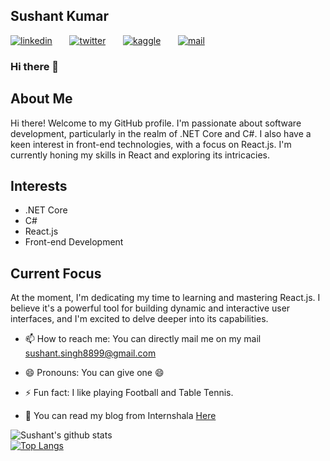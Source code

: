 ## Sushant Kumar

[![linkedin](https://github.com/arpit-dwivedi/arpit-dwivedi.github.io/blob/master/assets/img/Webp.net-resizeimage.png)](https://www.linkedin.com/in/sushant-kumar1998)&nbsp;&nbsp;&nbsp;&nbsp;&nbsp;&nbsp;&nbsp;[![twitter](https://github.com/arpit-dwivedi/arpit-dwivedi.github.io/blob/master/assets/img/ttt.png)](https://twitter.com/Sushant_k2012)&nbsp;&nbsp;&nbsp;&nbsp;&nbsp;&nbsp;&nbsp;[![kaggle](https://github.com/arpit-dwivedi/arpit-dwivedi/blob/master/kaggle.png)](https://www.kaggle.com/sushantkumar2012)&nbsp;&nbsp;&nbsp;&nbsp;&nbsp;&nbsp;&nbsp;[![mail](https://github.com/arpit-dwivedi/arpit-dwivedi/blob/master/m1.png)](https://mail.google.com/mail/u/0/#inbox)

### Hi there 👋

<!--
**sush-2012/sush-2012** is a ✨ _special_ ✨ repository because its `README.md` (this file) appears on your GitHub profile.

I am Sushant Kumar. My main interest lies in **.NET Core** and **C#**. I also have programming knowledge in C/C++. I am always curious to learn something new. 
- 🔭 I’m currently working as a Software Engineer
- 🌱 I’m currently learning **SQL** and **React**
- 👯 I’m looking to collaborate on any **.NET Projects**.
- 🤔 I’m looking for help with **OpenCV and NLP**
- 💬 Ask me about C# 
- 📫 How to reach me: You can directly mail me on my mail [sushant.singh8899@gmail.com](sushant.singh8899@gmail.com)
- 😄 Pronouns: You can give one :smile:
- ⚡ Fun fact: I like playing Football and Table Tennis.
-->
## About Me
Hi there! Welcome to my GitHub profile. I'm passionate about software development, particularly in the realm of .NET Core and C#. I also have a keen interest in front-end technologies, with a focus on React.js. I'm currently honing my skills in React and exploring its intricacies.

## Interests
- .NET Core
- C#
- React.js
- Front-end Development

## Current Focus
At the moment, I'm dedicating my time to learning and mastering React.js. I believe it's a powerful tool for building dynamic and interactive user interfaces, and I'm excited to delve deeper into its capabilities.



- 📫 How to reach me: You can directly mail me on my mail [sushant.singh8899@gmail.com](sushant.singh8899@gmail.com)

- 😄 Pronouns: You can give one :smile:

- ⚡ Fun fact: I like playing Football and Table Tennis.

- :speech_balloon: You can read my blog from Internshala [Here](https://blog.internshala.com/2020/05/internshala-training-review-how-i-built-apps-by-learning-web-development-python-thanks-to-internshala-trainings/)

![Sushant's github stats](https://github-readme-stats.vercel.app/api?username=sush-2012&show_icons=true)    
[![Top Langs](https://github-readme-stats.vercel.app/api/top-langs/?username=sush-2012&layout=compact)](https://github.com/sush-2012/github-readme-stats)
